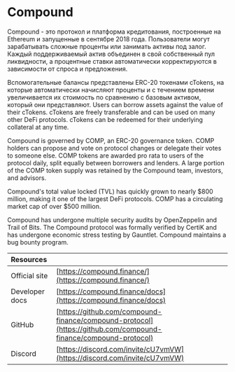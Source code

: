 # Compound

Compound - это протокол и платформа кредитования, построенные на Ethereum и запущенные в сентябре 2018 года. Пользователи могут зарабатывать сложные проценты или занимать активы под залог. Каждый поддерживаемый актив объединен в свой собственный пул ликвидности, а процентные ставки автоматически корректируются в зависимости от спроса и предложения.

Вспомогательные балансы представлены ERC-20 токенами cTokens, на которые автоматически начисляют проценты и с течением времени увеличивается их стоимость по сравнению с базовым активом, который они представляют. Users can borrow assets against the value of their cTokens. cTokens are freely transferable and can be used on many other DeFi protocols. cTokens can be redeemed for their underlying collateral at any time.

Compound is governed by COMP, an ERC-20 governance token. COMP holders can propose and vote on protocol changes or delegate their votes to someone else. COMP tokens are awarded pro rata to users of the protocol daily, split equally between borrowers and lenders. A large portion of the COMP token supply was retained by the Compound team, investors, and advisors.

Compound's total value locked \(TVL\) has quickly grown to nearly $800 million, making it one of the largest DeFi protocols. COMP has a circulating market cap of over $500 million.

Compound has undergone multiple security audits by OpenZeppelin and Trail of Bits. The Compound protocol was formally verified by CertiK and has undergone economic stress testing by Gauntlet. Compound maintains a bug bounty program.

| Resources      |                                                                                                                |
|:-------------- |:-------------------------------------------------------------------------------------------------------------- |
| Official site  | [https://compound.finance/](https://compound.finance/)                                                         |
| Developer docs | [https://compound.finance/docs](https://compound.finance/docs)                                                 |
| GitHub         | [https://github.com/compound-finance/compound-protocol](https://github.com/compound-finance/compound-protocol) |
| Discord        | [https://discord.com/invite/cU7vmVW](https://discord.com/invite/cU7vmVW)                                       |

